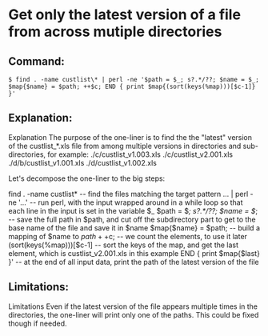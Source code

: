 # Get only the latest version of a file from across mutiple directories

## Command:
```
$ find . -name custlist\* | perl -ne '$path = $_; s?.*/??; $name = $_; $map{$name} = $path; ++$c; END { print $map{(sort(keys(%map)))[$c-1]} }'
```

## Explanation:
Explanation
The purpose of the one-liner is to find the the "latest" version of the custlist_*.xls file from among multiple versions in directories and sub-directories, for example:
./c/custlist_v1.003.xls
./c/custlist_v2.001.xls
./d/b/custlist_v1.001.xls
./d/custlist_v1.002.xls

Let's decompose the one-liner to the big steps:

find . -name custlist\* -- find the files matching the target pattern
... | perl -ne '...' -- run perl, with the input wrapped around in a while loop so that each line in the input is set in the variable $_
$path = $_; s?.*/??; $name = $_; -- save the full path in $path, and cut off the subdirectory part to get to the base name of the file and save it in $name
$map{$name} = $path; -- build a mapping of $name to $path
++$c; -- we count the elements, to use it later
(sort(keys(%map)))[$c-1] -- sort the keys of the map, and get the last element, which is custlist_v2.001.xls in this example
END { print $map{$last} }' -- at the end of all input data, print the path of the latest version of the file

## Limitations:
Limitations
Even if the latest version of the file appears multiple times in the directories, the one-liner will print only one of the paths. This could be fixed though if needed.

